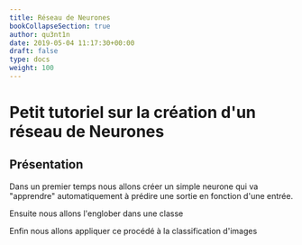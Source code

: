 ```yaml
---
title: Réseau de Neurones
bookCollapseSection: true
author: qu3nt1n
date: 2019-05-04 11:17:30+00:00
draft: false
type: docs
weight: 100
---
```


# Petit tutoriel sur la création d'un réseau de Neurones

## Présentation

Dans un premier temps nous allons créer un simple neurone qui va "apprendre"
automatiquement à prédire une sortie en fonction d'une entrée.

Ensuite nous allons l'englober dans une classe

Enfin nous allons appliquer ce procédé à la classification d'images
